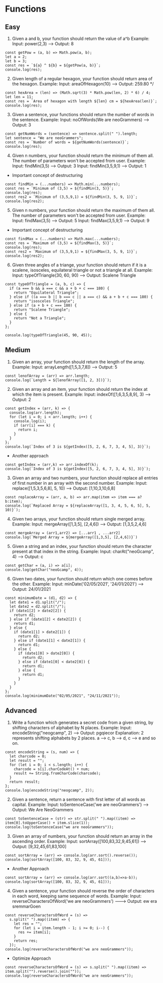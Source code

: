 # Functions

## Easy
1. Given a and b, your function should return the value of a^b
      Example:
      Input: power(2,3) ––> Output: 8 
```
const getPow = (a, b) => Math.pow(a, b);
let a = 2;
let b = 3;
const res = `${a} ^ ${b} = ${getPow(a, b)}`;
console.log(res);
```

2. Given length of a regular hexagon, your function should return area of the hexagon.
Example:
Input: areaOfHexagon(10) ––> Output: 259.80 */
```
const hexArea = (len) => (Math.sqrt(3) * Math.pow(len, 2) * 6) / 4;
let len = 11;
const res = `Area of hexagon with length ${len} cm = ${hexArea(len)}`;
console.log(res);
```

3. Given a sentence, your functions should return the number of words in the sentence.
Example:
Input: noOfWords(We are neoGrammers) ––> Output: 3
```
const getNumWords = (sentence) => sentence.split(" ").length;
let sentence = "We are neoGrammers";
const res = `Number of words = ${getNumWords(sentence)}`;
console.log(res);
```

4. Given n numbers, your function should return the minimum of them all. 
The number of parameters won't be accepted from user.
Example:
Input: findMin(3,5) ––> Output: 3
Input: findMin(3,5,9,1) ––> Output: 1

- Important concept of destructuring
```
const findMin = (...numbers) => Math.min(...numbers);
const res = `Minimum of (3,5) = ${findMin(3, 5)}`;
console.log(res);
const res2 = `Minimum of (3,5,9,1) = ${findMin(3, 5, 9, 1)}`;
console.log(res2);
```

5. Given n numbers, your function should return the maximum of them all. The number of parameters won't be accepted from user.
Example:
Input: findMax(3,5) ––> Output: 5
Input: findMax(3,5,9,1) ––> Output: 9

- Important concept of destructuring
```
const findMax = (...numbers) => Math.max(...numbers);
const res = `Maximum of (3,5) = ${findMax(3, 5)}`;
console.log(res);
const res2 = `Maximum of (3,5,9,1) = ${findMax(3, 5, 9, 1)}`;
console.log(res2);
```

6. Given three angles of a triange, your function should return if it is a scalene, 
isosceles, equilateral triangle or not a triangle at all. Example:
Input: typeOfTriangle(30, 60, 90) ––> Output: Scalene Triangle
```
const typeOfTriangle = (a, b, c) => {
  if (a === b && a === c && a + b + c === 180) {
    return "Equilateral Triangle";
  } else if ((a === b || b === c || a === c) && a + b + c === 180) {
    return "isosceles Triangle";
  } else if (a + b + c === 180) {
    return "Scalene Triangle";
  } else {
    return "Not a Triangle";
  }
};

console.log(typeOfTriangle(45, 90, 45));
```

## Medium

1. Given an array, your function should return the length of the array.
Example:
Input: arrayLength([1,5,3,7,8]) ––> Output: 5
```
const lenofArray = (arr) => arr.length;
console.log(`Length = ${lenofArray([1, 2, 3])}`);
```

2. Given an array and an item, your function should return the index at 
which the item is present.
Example:
Input: indexOf([1,6,3,5,8,9], 3) ––> Output: 2
```
const getIndex = (arr, k) => {
  console.log(arr.length);
  for (let i = 0; i < arr.length; i++) {
    console.log(i);
    if (arr[i] === k) {
      return i;
    }
  }
};
console.log(`Index of 3 is ${getIndex([5, 2, 6, 7, 3, 4, 5], 3)}`);
```
  - Another approach
```
const getIndex = (arr,k) => arr.indexOf(k);
console.log(`Index of 3 is ${getIndex([5, 2, 6, 7, 3, 4, 5], 3)}`);
```

3. Given an array and two numbers, your function should replace all entries of first number in an array with the second number.
Example:
Input: replace([1,5,3,5,6,8], 5, 10) ––> Output: [1,10,3,10,6,8]
```
const replaceArray = (arr, a, b) => arr.map(item => item === a?b:item);
console.log(`Replaced Array = ${replaceArray([1, 3, 4, 5, 6, 5], 5, 10)}`);
```

4. Given two arrays, your function should return single merged array.
Example:
Input: mergeArray([1,3,5], [2,4,6]) ––> Output: [1,3,5,2,4,6]
```
const mergeArray = (arr1,arr2) => [...arr1 , ...arr2]
console.log(`Merged Array = ${mergeArray([1,3,5], [2,4,6])}`)
```

5. Given a string and an index, your function should return the character present at that index in the string.
Example:
Input: charAt("neoGcamp", 4) ––> Output: c
```
const getChar = (a, i) => a[i];
console.log(getChar("neoGcamp", 4));
```

6. Given two dates, your function should return which one comes before the other.
Example:
Input: minDate('02/05/2021', '24/01/2021') ––> Output: 24/01/2021
```
const minimumDate = (d1, d2) => {
  let date1 = d1.split("/");
  let date2 = d2.split("/");
  if (date1[2] > date2[2]) {
    return d2;
  } else if (date1[2] < date2[2]) {
    return d1;
  } else {
    if (date1[1] > date2[1]) {
      return d2;
    } else if (date1[1] < date2[1]) {
      return d1;
    } else {
      if (date1[0] > date2[0]) {
        return d2;
      } else if (date1[0] < date2[0]) {
        return d1;
      } else {
        return d1;
      }
    }
  }
};
console.log(minimumDate("02/05/2021", "24/11/2021"));
```

## Advanced

1. Write a function which generates a secret code from a given string, by shifting characters of alphabet by N places. Example:
Input: encodeString("neogcamp", 2) ––> Output: pgqiecor
Explanation: 2 represents shifting alphabets by 2 places. a –> c, b –> d, c –> e and so on.
```
const encodeString = (s, num) => {
  let charcode = 0;
  let result = "";
  for (let i = 0; i < s.length; i++) {
    charcode = s[i].charCodeAt() + num;
    result += String.fromCharCode(charcode);
  }
  return result;
};
console.log(encodeString("neogcamp", 2));
```

2. Given a sentence, return a sentence with first letter of all words as capital.
Example:
Input: toSentenceCase('we are neoGrammers') ––> Output: We Are NeoGrammers
```
const toSentenceCase = (str) => str.split(" ").map((item) => item[0].toUpperCase() + item.slice(1));
console.log(toSentenceCase("we are neoGrammers"));
```

3. Given an array of numbers, your function should return an array in the ascending order.
Example:
Input: sortArray([100,83,32,9,45,61]) ––> Output: [9,32,45,61,83,100]
```
const sortArray = (arr) => console.log(arr.sort().reverse());
console.log(sortArray([100, 83, 32, 9, 45, 61]));
```
- Another Approach
```
const sortArray = (arr) => console.log(arr.sort((a,b)=>a-b));
console.log(sortArray([100, 83, 32, 9, 45, 61]));
```

4. Given a sentence, your function should reverse the order of characters in each word, keeping same sequence of words.
Example:
Input: reverseCharactersOfWord('we are neoGrammers') –––> Output: ew era sremmarGoen
```
const reverseCharactersOfWord = (s) =>
  s.split(" ").map((item) => {
    let res = "";
    for (let i = item.length - 1; i >= 0; i--) {
      res += item[i];
    }
    return res;
  });
console.log(reverseCharactersOfWord("we are neoGrammers"));
```
- Optimize Approach
```
const reverseCharactersOfWord = (s) => s.split(" ").map((item) => item.split("").reverse().join(""));
console.log(reverseCharactersOfWord("we are neoGrammers"));
```
